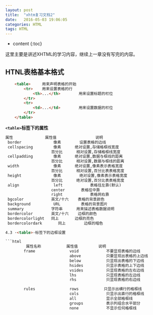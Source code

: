 ```yaml
---
layout: post
title:  "xhtm复习文档2"
date:   2016-05-03 19:06:05
categories: HTML 
tags: HTML 
---
```


* content
{:toc}

这里主要是讲述XHTML的学习内容，继续上一章没有写完的内容。





## HTNL表格基本格式

```html
	<table>		用来声明表格的开始
		<tr>	用来设置表格的行
			<th>...</th>		用来设置标题的栏位
		</tr>
		<tr>
			<td>...</td>		用来设置数据的栏位
		</tr>
	</table>
```

**`<tahle>`标签下的属性**

```html
属性				属性值					说明
 border				 像素        设置表格的边线
 cellspacing 		 像素		 绝对设置,存储格框线宽度
					百分比		 相对设置,存储格框线宽度
 cellpadding		 像素		 绝对设置,数据与框线的距离
					百分比		 相对设置,数据与框线的距离
 width 				 像素		 绝对设置,像素表示表格宽度
					百分比		 相对设置,百分比表表格宽度
 height				 像素        绝对设置,像素表示表格宽度
					百分比		 绝对设置,百分比表表格宽度
 align				 left			 表格往左靠(默认)
					center		 表格往中靠
					right		     表格网右靠
 bgcolor			英文/十六	 表格的背景颜色
 background          URL         表格的背景图片
 summary			字符串		 用来描述表格数据说明
 bordercolor		英文/十六	 边框的颜色
 bordercolorlight	同上		 边框的亮色
 bordercolordark	   同上		 边框的暗色

4.3 ·<table>·标签下的边框设置

```html
		 属性名称			属性值			说明
		frame				void			不要显现表格的边线
							above			只要显现出表格的上边线
							below			只显现出表格的下边线
							hsides			只显示表格的上下边线
							vsides			只显现表格的左右边线
							lhs				只显现表格的左边线
							rhs				只显现表格的右边线											 border/box      会显现出表格的所有边线

		rules				rows           只显示出横行的格框线
							cols			只显示出直行的格框线
							all				显示全部格框线
							groups          表示列组合水平部分
							none			不显示任何格框线
```

























	